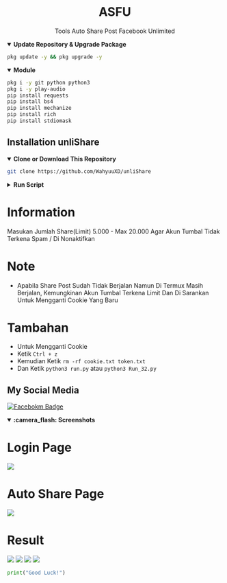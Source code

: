 <h1 align='center'> ASFU</h1>
  <p align='center'> Tools Auto Share Post Facebook Unlimited </p1>

<details open>
  <summary><strong>Update Repository & Upgrade Package</strong></summary>
  
```bash
pkg update -y && pkg upgrade -y
```
</details>
<details open>
  <summary><strong>Module</strong></summary>
  
  ```bash
  pkg i -y git python python3
  pkg i -y play-audio
  pip install requests
  pip install bs4
  pip install mechanize
  pip install rich
  pip install stdiomask
  ```
</details>

## Installation unliShare

  <details open>
  <summary><strong>Clone or Download This Repository</strong></summary>

```bash
git clone https://github.com/WahyuuXD/unliShare
```
  </details>
  <details>
  <summary><strong>Run Script</strong></summary>

- Move to Folder

```bash
cd FaceBF
```
- Requirements
```bash
pip install -r requirements.txt
```
- Update Repository
```bash
git pull
```
- Enter the Tools Menu
```bash
python3 run.py
```
- For 32 Bit
```bash
python3 Run_32.py
```

</details>
  

<h1>Information</h1>
<p> Masukan Jumlah Share(Limit) 5.000 - Max 20.000 Agar Akun Tumbal Tidak Terkena Spam / Di Nonaktifkan</p>

<h1>Note</h1>
 
- Apabila Share Post Sudah Tidak Berjalan Namun Di Termux Masih Berjalan, Kemungkinan Akun Tumbal Terkena Limit Dan Di Sarankan Untuk Mengganti Cookie Yang Baru
# Tambahan
- Untuk Mengganti Cookie
- Ketik `Ctrl + z`
- Kemudian Ketik `rm -rf cookie.txt token.txt`
- Dan Ketik `python3 run.py` atau `python3 Run_32.py`

## My Social Media
[![Facebokm Badge](https://img.shields.io/badge/-WahyuXD-blue?style=flat&logo=Facebook&.logoColor=blue&link=https://www.facebook.com/Wahyu.w4hyu.404/)](https://www.facebook.com/Wahyu.w4hyu.404)


  <details open>
  <summary><strong>:camera_flash: Screenshots</strong></summary>
  
   # Login Page
   <img src="/image/login.png">
   
   # Auto Share Page
   <img src="/image/menu.png">
   
   # Result 
   <img src="/image/result.png">
   <img src="/image/result1.png">
   <img src="/image/result2.png">
   <img src="/image/result3.png">
   </details>

```python
print("Good Luck!")
```